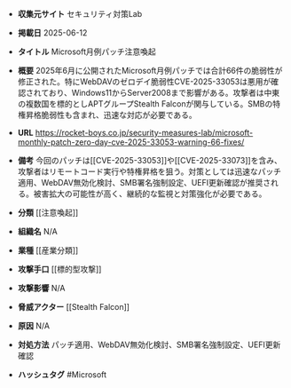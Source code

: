 - **収集元サイト**
セキュリティ対策Lab

- **掲載日**
2025-06-12

- **タイトル**
Microsoft月例パッチ注意喚起

- **概要**
2025年6月に公開されたMicrosoft月例パッチでは合計66件の脆弱性が修正された。特にWebDAVのゼロデイ脆弱性CVE-2025-33053は悪用が確認されており、Windows11からServer2008まで影響がある。攻撃者は中東の複数国を標的としAPTグループStealth Falconが関与している。SMBの特権昇格脆弱性も含まれ、迅速な対応が必要である。

- **URL**
https://rocket-boys.co.jp/security-measures-lab/microsoft-monthly-patch-zero-day-cve-2025-33053-warning-66-fixes/

- **備考**
今回のパッチは[[CVE-2025-33053]]や[[CVE-2025-33073]]を含み、攻撃者はリモートコード実行や特権昇格を狙う。対策としては迅速なパッチ適用、WebDAV無効化検討、SMB署名強制設定、UEFI更新確認が推奨される。被害拡大の可能性が高く、継続的な監視と対策強化が必要である。

- **分類**
[[注意喚起]]

- **組織名**
N/A

- **業種**
[[産業分類]]

- **攻撃手口**
[[標的型攻撃]]

- **攻撃影響**
N/A

- **脅威アクター**
[[Stealth Falcon]]

- **原因**
N/A

- **対処方法**
パッチ適用、WebDAV無効化検討、SMB署名強制設定、UEFI更新確認

- **ハッシュタグ**
#Microsoft
